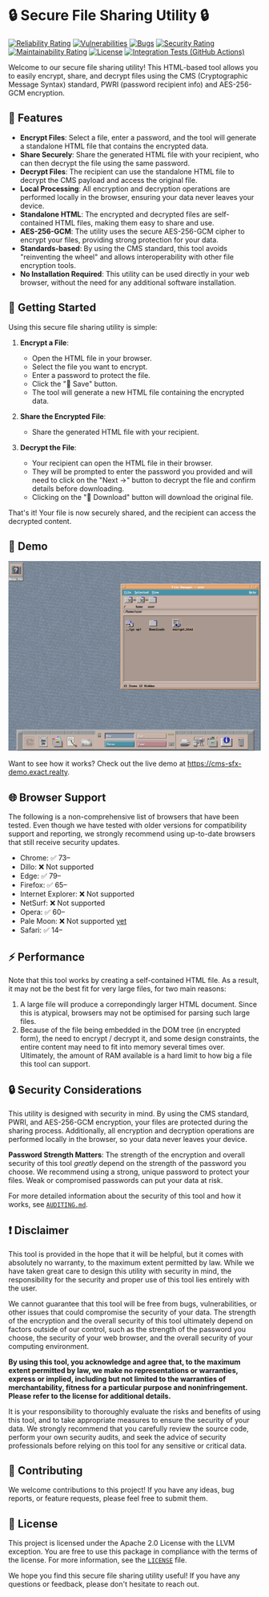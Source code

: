 # 🔒 Secure File Sharing Utility 🔒

[![Reliability Rating](https://sonarcloud.io/api/project_badges/measure?project=Exact-Realty_ts-cms-ep-sfx&metric=reliability_rating)](https://sonarcloud.io/summary/new_code?id=Exact-Realty_ts-cms-ep-sfx)
[![Vulnerabilities](https://sonarcloud.io/api/project_badges/measure?project=Exact-Realty_ts-cms-ep-sfx&metric=vulnerabilities)](https://sonarcloud.io/summary/new_code?id=Exact-Realty_ts-cms-ep-sfx)
[![Bugs](https://sonarcloud.io/api/project_badges/measure?project=Exact-Realty_ts-cms-ep-sfx&metric=bugs)](https://sonarcloud.io/summary/new_code?id=Exact-Realty_ts-cms-ep-sfx)
[![Security Rating](https://sonarcloud.io/api/project_badges/measure?project=Exact-Realty_ts-cms-ep-sfx&metric=security_rating)](https://sonarcloud.io/summary/new_code?id=Exact-Realty_ts-cms-ep-sfx)
[![Maintainability Rating](https://sonarcloud.io/api/project_badges/measure?project=Exact-Realty_ts-cms-ep-sfx&metric=sqale_rating)](https://sonarcloud.io/summary/new_code?id=Exact-Realty_ts-cms-ep-sfx)
[![License](https://img.shields.io/badge/License-Apache%202.0%20with%20llvm%20exception-blue.svg)](https://github.com/Exact-Realty/ts-cms-ep-sfx/blob/master/LICENSE)
[![Integration Tests (GitHub Actions)](https://github.com/Exact-Realty/ts-cms-ep-sfx/actions/workflows/integration-tests-github.yml/badge.svg?event=push)](https://github.com/Exact-Realty/ts-cms-ep-sfx/actions/workflows/integration-tests-github.yml)

Welcome to our secure file sharing utility! This HTML-based tool allows you to
easily encrypt, share, and decrypt files using the CMS (Cryptographic Message
Syntax) standard, PWRI (password recipient info) and AES-256-GCM encryption.

## 🔐 Features

-   **Encrypt Files**: Select a file, enter a password, and the tool will generate
    a standalone HTML file that contains the encrypted data.
-   **Share Securely**: Share the generated HTML file with your recipient, who can
    then decrypt the file using the same password.
-   **Decrypt Files**: The recipient can use the standalone HTML file to decrypt
    the CMS payload and access the original file.
-   **Local Processing**: All encryption and decryption operations are performed
    locally in the browser, ensuring your data never leaves your device.
-   **Standalone HTML**: The encrypted and decrypted files are self-contained HTML
    files, making them easy to share and use.
-   **AES-256-GCM**: The utility uses the secure AES-256-GCM cipher to encrypt
    your files, providing strong protection for your data.
-   **Standards-based**: By using the CMS standard, this tool avoids "reinventing
    the wheel" and allows interoperability with other file encryption tools.
-   **No Installation Required**: This utility can be used directly in your web
    browser, without the need for any additional software installation.

## 🚀 Getting Started

Using this secure file sharing utility is simple:

1. **Encrypt a File**:

    - Open the HTML file in your browser.
    - Select the file you want to encrypt.
    - Enter a password to protect the file.
    - Click the "&#x1f4be;&#xfe0e; Save" button.
    - The tool will generate a new HTML file containing the encrypted data.

2. **Share the Encrypted File**:

    - Share the generated HTML file with your recipient.

3. **Decrypt the File**:

    - Your recipient can open the HTML file in their browser.
    - They will be prompted to enter the password you provided and will need to
      click on the "Next &#x2192;" button to decrypt the file and confirm details
      before downloading.
    - Clicking on the "&#x1f4be;&#xfe0e; Download" button will download the
      original file.

That's it! Your file is now securely shared, and the recipient can access the
decrypted content.

## 🎥 Demo

![Screencast showing file encryption and decryption in action](assets/demo.gif)

Want to see how it works? Check out the live demo at
<https://cms-sfx-demo.exact.realty>.

## 🌐 Browser Support

The following is a non-comprehensive list of browsers that have been tested.
Even though we have tested with older versions for compatibility support and
reporting, we strongly recommend using up-to-date browsers that still receive
security updates.

-   Chrome: ✅️ 73–
-   Dillo: ❌ Not supported
-   Edge: ✅️ 79–
-   Firefox: ✅️ 65–
-   Internet Explorer: ❌ Not supported
-   NetSurf: ❌ Not supported
-   Opera: ✅️ 60–
-   Pale Moon: ❌ Not supported [yet](https://repo.palemoon.org/MoonchildProductions/UXP/issues/2534)
-   Safari: ✅️ 14–

## ⚡ Performance

Note that this tool works by creating a self-contained HTML file. As a result,
it may not be the best fit for very large files, for two main reasons:

1. A large file will produce a correpondingly larger HTML document. Since this
   is atypical, browsers may not be optimised for parsing such large files.
2. Because of the file being embedded in the DOM tree (in encrypted form), the
   need to encrypt / decrypt it, and some design constraints, the entire content
   may need to fit into memory several times over. Ultimately, the amount of RAM
   available is a hard limit to how big a file this tool can support.

## 🔒 Security Considerations

This utility is designed with security in mind. By using the CMS standard, PWRI,
and AES-256-GCM encryption, your files are protected during the sharing process.
Additionally, all encryption and decryption operations are performed locally in
the browser, so your data never leaves your device.

**Password Strength Matters**: The strength of the encryption and overall
security of this tool _greatly_ depend on the strength of the password you
choose. We recommend using a strong, unique password to protect your files.
Weak or compromised passwords can put your data at risk.

For more detailed information about the security of this tool and how it works,
see [`AUDITING.md`](./AUDITING.md).

## ❗️ Disclaimer

This tool is provided in the hope that it will be helpful, but it comes with
absolutely no warranty, to the maximum extent permitted by law. While we have
taken great care to design this utility with security in mind, the
responsibility for the security and proper use of this tool lies entirely with
the user.

We cannot guarantee that this tool will be free from bugs, vulnerabilities, or
other issues that could compromise the security of your data. The strength of
the encryption and the overall security of this tool ultimately depend on
factors outside of our control, such as the strength of the password you choose,
the security of your web browser, and the overall security of your computing
environment.

**By using this tool, you acknowledge and agree that, to the maximum extent
permitted by law, we make no representations or warranties, express or implied,
including but not limited to the warranties of merchantability, fitness for a
particular purpose and noninfringement. Please refer to the license for
additional details.**

It is your responsibility to thoroughly evaluate the risks and benefits of using
this tool, and to take appropriate measures to ensure the security of your data.
We strongly recommend that you carefully review the source code, perform your
own security audits, and seek the advice of security professionals before
relying on this tool for any sensitive or critical data.

## 📝 Contributing

We welcome contributions to this project! If you have any ideas, bug reports,
or feature requests, please feel free to submit them.

## 📜 License

This project is licensed under the Apache 2.0 License with the LLVM exception.
You are free to use this package in compliance with the terms of the license.
For more information, see the [`LICENSE`](./LICENSE) file.

We hope you find this secure file sharing utility useful! If you have any
questions or feedback, please don't hesitate to reach out.
